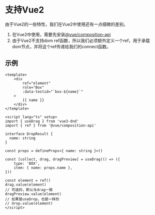 # 支持Vue2

由于Vue2的一些特性，我们在Vue2中使用还有一点细微的差别。

1. 在Vue2中使用，需要先安装[@vue/composition-api](https://github.com/vuejs/composition-api)
2. 由于Vue2不支持dom ref函数，所以我们必须额外定义一个ref，用于承载dom节点，并将这个ref传递给我们的connect函数。

## 示例
```vue
<template>
    <div
        ref="element"
        role="Box"
        :data-testid="`box-${name}`"
    >
        {{ name }}
    </div>
</template>

<script lang="ts" setup>
import { useDrag } from 'vue3-dnd'
import { ref } from '@vue/composition-api'

interface DropResult {
  name: string
}

const props = defineProps<{ name: string }>()

const [collect, drag, dragPreview] = useDrag(() => ({
    type: 'BOX',
    item: { name: props.name },
}))

const element = ref()
drag.value(element)
// 可选的，默认与drag一致
dragPreview.value(element)
// 如果是useDrop，也是一样的
// drop.value(element)
</script>
```
